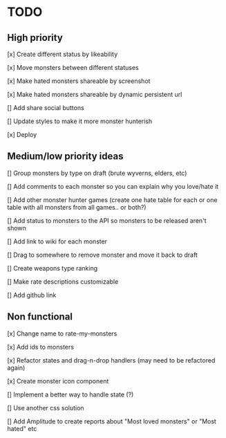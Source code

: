 # TODO

## High priority

[x] Create different status by likeability

[x] Move monsters between different statuses

[x] Make hated monsters shareable by screenshot

[x] Make hated monsters shareable by dynamic persistent url

[] Add share social buttons

[] Update styles to make it more monster hunterish

[x] Deploy

## Medium/low priority ideas

[] Group monsters by type on draft (brute wyverns, elders, etc)

[] Add comments to each monster so you can explain why you love/hate it

[] Add other monster hunter games (create one hate table for each or one table with all monsters from all games.. or both?)

[] Add status to monsters to the API so monsters to be released aren't shown

[] Add link to wiki for each monster

[] Drag to somewhere to remove monster and move it back to draft

[] Create weapons type ranking

[] Make rate descriptions customizable

[] Add github link

## Non functional

[x] Change name to rate-my-monsters

[x] Add ids to monsters

[x] Refactor states and drag-n-drop handlers (may need to be refactored again)

[x] Create monster icon component

[] Implement a better way to handle state (?)

[] Use another css solution

[] Add Amplitude to create reports about "Most loved monsters" or "Most hated" etc
